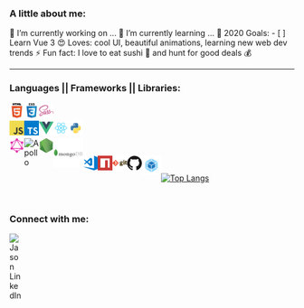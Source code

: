 ### A little about me:
🔭 I’m currently working on ...
🌱 I’m currently learning ... 
🥅 2020 Goals: 
    - [ ] Learn Vue 3
😍 Loves: cool UI, beautiful animations, learning new web dev trends
⚡ Fun fact: I love to eat sushi 🍣 and hunt for good deals 💰

---

### Languages || Frameworks || Libraries:

[<img align="left" alt="HTML5" width="26px" src="https://raw.githubusercontent.com/github/explore/80688e429a7d4ef2fca1e82350fe8e3517d3494d/topics/html/html.png" />][html-mdn]
[<img align="left" alt="CSS3" width="26px" src="https://raw.githubusercontent.com/github/explore/80688e429a7d4ef2fca1e82350fe8e3517d3494d/topics/css/css.png" />][css-mdn]
[<img align="left" alt="Sass" width="26px" src="https://raw.githubusercontent.com/github/explore/80688e429a7d4ef2fca1e82350fe8e3517d3494d/topics/sass/sass.png" />][sass-doc]

<br/>

[<img align="left" alt="JavaScript" width="26px" src="https://raw.githubusercontent.com/github/explore/80688e429a7d4ef2fca1e82350fe8e3517d3494d/topics/javascript/javascript.png" />][js-mdn]
[<img align="left" alt="Typescript" width="26px" src="https://raw.githubusercontent.com/github/explore/80688e429a7d4ef2fca1e82350fe8e3517d3494d/topics/typescript/typescript.png" />][typescript]
[<img align="left" alt="Vue" width="26px" src="https://raw.githubusercontent.com/github/explore/80688e429a7d4ef2fca1e82350fe8e3517d3494d/topics/vue/vue.png" />][vue2-doc]
[<img align="left" alt="React" width="26px" src="https://raw.githubusercontent.com/github/explore/80688e429a7d4ef2fca1e82350fe8e3517d3494d/topics/react/react.png" />][react-doc]
[<img align="left" alt="Python" width="26px" src="https://raw.githubusercontent.com/github/explore/80688e429a7d4ef2fca1e82350fe8e3517d3494d/topics/python/python.png" />][python]

<br/>

[<img align="left" alt="GraphQL" width="26px" src="https://raw.githubusercontent.com/github/explore/80688e429a7d4ef2fca1e82350fe8e3517d3494d/topics/graphql/graphql.png" />][graphql]
[<img align="left" alt="Apollo" width="26px" src="https://avatars0.githubusercontent.com/u/17189275?s=400&v=4" />][apollo]
[<img align="left" alt="Node.js" width="26px" src="https://raw.githubusercontent.com/github/explore/80688e429a7d4ef2fca1e82350fe8e3517d3494d/topics/nodejs/nodejs.png" />][node]
[<img align="left" alt="MongoDB" width="52px" src="https://raw.githubusercontent.com/github/explore/80688e429a7d4ef2fca1e82350fe8e3517d3494d/topics/mongodb/mongodb.png" />][mongodb]
<br/>

[<img align="left" alt="Visual Studio Code" width="26px" src="https://raw.githubusercontent.com/github/explore/80688e429a7d4ef2fca1e82350fe8e3517d3494d/topics/visual-studio-code/visual-studio-code.png" />][visualStudioCode]
[<img align="left" alt="npm" width="26px" src="https://raw.githubusercontent.com/github/explore/78df643247d429f6cc873026c0622819ad797942/topics/npm/npm.png" />][npm]
[<img align="left" alt="Git" width="26px" src="https://raw.githubusercontent.com/github/explore/80688e429a7d4ef2fca1e82350fe8e3517d3494d/topics/git/git.png" />][git]
[<img align="left" alt="GitHub" width="26px" src="https://raw.githubusercontent.com/github/explore/78df643247d429f6cc873026c0622819ad797942/topics/github/github.png" />][github]
[<img align="left" alt="GitHub" width="34px" src="https://raw.githubusercontent.com/github/explore/78df643247d429f6cc873026c0622819ad797942/topics/webpack/webpack.png" />][github]

<br/>

[![Top Langs](https://github-readme-stats.vercel.app/api/top-langs/?username=jasonkur&layout=compact&theme=prussian)](https://github.com/anuraghazra/github-readme-stats)

<br/>

### Connect with me:
[<img align="left" alt="Jason LinkedIn" width="22px" src="https://cdn.jsdelivr.net/npm/simple-icons@v3/icons/linkedin.svg" />][linkedin]


[linkedin]: https://www.linkedin.com/in/jasonkur/
[visualStudioCode]: https://code.visualstudio.com/
[html-mdn]: https://developer.mozilla.org/en-US/docs/Web/HTML
[css-mdn]: https://developer.mozilla.org/en-US/docs/Web/CSS/Reference
[sass-doc]: https://sass-lang.com/documentation
[js-mdn]: https://developer.mozilla.org/en-US/docs/Web/JavaScript
[vue2-doc]: https://vuejs.org/v2/guide/
[react-doc]: https://reactjs.org/
[graphql]: https://graphql.org/
[node]: https://nodejs.org/en/
[mongodb]: https://www.mongodb.com/
[git]: https://git-scm.com/
[github]: https://github.com/
[python]: https://www.python.org/
[typescript]: https://www.typescriptlang.org/
[npm]: https://www.npmjs.com/
[apollo]: https://www.apollographql.com/docs/react/